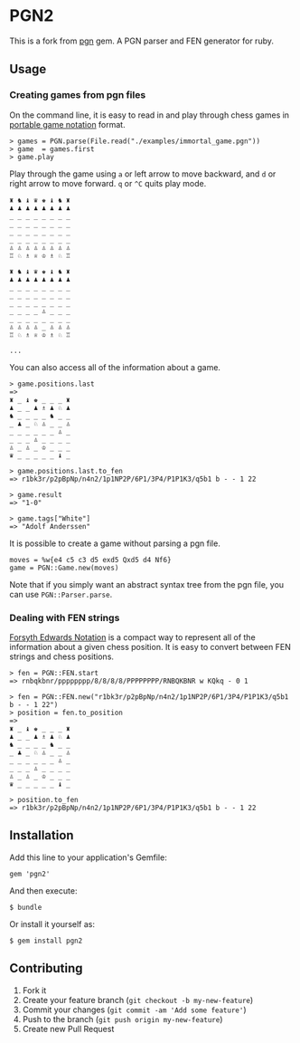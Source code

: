 # PGN2

This is a fork from [pgn](https://github.com/capicue/pgn) gem.
A PGN parser and FEN generator for ruby.

## Usage

### Creating games from pgn files

On the command line, it is easy to read in and play through chess games
in [portable game notation](http://en.wikipedia.org/wiki/Portable_Game_Notation) format.

```
> games = PGN.parse(File.read("./examples/immortal_game.pgn"))
> game  = games.first
> game.play
```

Play through the game using `a` or left arrow to move backward, and `d`
or right arrow to move forward. `q` or `^C` quits play mode.

    ♜ ♞ ♝ ♛ ♚ ♝ ♞ ♜
    ♟ ♟ ♟ ♟ ♟ ♟ ♟ ♟
    _ _ _ _ _ _ _ _
    _ _ _ _ _ _ _ _
    _ _ _ _ _ _ _ _
    _ _ _ _ _ _ _ _
    ♙ ♙ ♙ ♙ ♙ ♙ ♙ ♙
    ♖ ♘ ♗ ♕ ♔ ♗ ♘ ♖

    ♜ ♞ ♝ ♛ ♚ ♝ ♞ ♜
    ♟ ♟ ♟ ♟ ♟ ♟ ♟ ♟
    _ _ _ _ _ _ _ _
    _ _ _ _ _ _ _ _
    _ _ _ _ _ _ _ _
    _ _ _ _ ♙ _ _ _
    _ _ _ _ _ _ _ _
    ♙ ♙ ♙ ♙ _ ♙ ♙ ♙
    ♖ ♘ ♗ ♕ ♔ ♗ ♘ ♖

    ...

You can also access all of the information about a game.

```
> game.positions.last
=>
♜ _ ♝ ♚ _ _ _ ♜
♟ _ _ ♟ ♗ ♟ ♘ ♟
♞ _ _ _ _ ♞ _ _
_ ♟ _ ♘ ♙ _ _ ♙
_ _ _ _ _ _ ♙ _
_ _ _ ♙ _ _ _ _
♙ _ ♙ _ ♔ _ _ _
♛ _ _ _ _ _ ♝ _

> game.positions.last.to_fen
=> r1bk3r/p2pBpNp/n4n2/1p1NP2P/6P1/3P4/P1P1K3/q5b1 b - - 1 22

> game.result
=> "1-0"

> game.tags["White"]
=> "Adolf Anderssen"
```

It is possible to create a game without parsing a pgn file.

```
moves = %w{e4 c5 c3 d5 exd5 Qxd5 d4 Nf6}
game = PGN::Game.new(moves)
```

Note that if you simply want an abstract syntax tree from the pgn file,
you can use `PGN::Parser.parse`.

### Dealing with FEN strings

[Forsyth Edwards Notation](http://en.wikipedia.org/wiki/Forsyth%E2%80%93Edwards_Notation)
is a compact way to represent all of the information about a given chess
position. It is easy to convert between FEN strings and chess positions.

```
> fen = PGN::FEN.start
=> rnbqkbnr/pppppppp/8/8/8/8/PPPPPPPP/RNBQKBNR w KQkq - 0 1

> fen = PGN::FEN.new("r1bk3r/p2pBpNp/n4n2/1p1NP2P/6P1/3P4/P1P1K3/q5b1 b - - 1 22")
> position = fen.to_position
=>
♜ _ ♝ ♚ _ _ _ ♜
♟ _ _ ♟ ♗ ♟ ♘ ♟
♞ _ _ _ _ ♞ _ _
_ ♟ _ ♘ ♙ _ _ ♙
_ _ _ _ _ _ ♙ _
_ _ _ ♙ _ _ _ _
♙ _ ♙ _ ♔ _ _ _
♛ _ _ _ _ _ ♝ _

> position.to_fen
=> r1bk3r/p2pBpNp/n4n2/1p1NP2P/6P1/3P4/P1P1K3/q5b1 b - - 1 22
```

## Installation

Add this line to your application's Gemfile:

    gem 'pgn2'

And then execute:

    $ bundle

Or install it yourself as:

    $ gem install pgn2

## Contributing

1. Fork it
2. Create your feature branch (`git checkout -b my-new-feature`)
3. Commit your changes (`git commit -am 'Add some feature'`)
4. Push to the branch (`git push origin my-new-feature`)
5. Create new Pull Request
